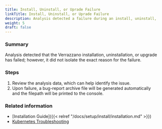 ```yaml
---
title: Install, Uninstall, or Uprade Failure
linkTitle: Install, Uninstall, or Uprade Failure
description: Analysis detected a failure during an install, uninstall, or upgrade
weight: 5
draft: false
---
```


### Summary
Analysis detected that the Verrazzano installation, uninstallation, or upgrade has failed; however, it did not isolate the exact reason for the failure.

### Steps
1. Review the analysis data, which can help identify the issue.
2. Upon failure, a bug-report archive file will be generated automatically and the filepath will be printed to the console. 

### Related information
* [Installation Guide]({{< relref "/docs/setup/install/installation.md" >}})
* [Kubernetes Troubleshooting](https://kubernetes.io/docs/tasks/debug/)
